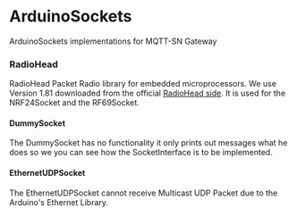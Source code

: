 # ArduinoSockets
ArduinoSockets implementations for MQTT-SN Gateway


### RadioHead
RadioHead Packet Radio library for embedded microprocessors.
We use Version 1.81 downloaded from the official [RadioHead side](http://www.airspayce.com/mikem/arduino/RadioHead/).
It is used for the NRF24Socket and the RF69Socket.

#### DummySocket
The DummySocket has no functionality it only prints out messages what he does so we you can see how the SocketInterface is to be implemented.

#### EthernetUDPSocket
The EthernetUDPSocket cannot receive Multicast UDP Packet due to the Arduino's Ethernet Library.


